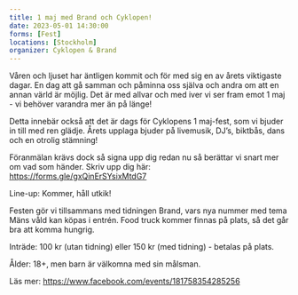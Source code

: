 ```yaml
---
title: 1 maj med Brand och Cyklopen!
date: 2023-05-01 14:30:00
forms: [Fest]
locations: [Stockholm]
organizer: Cyklopen & Brand
---
```

Våren och ljuset har äntligen kommit och för med sig en av årets viktigaste dagar. En dag att gå samman och påminna oss själva och andra om att en annan värld är möjlig. Det är med allvar och med iver vi ser fram emot 1 maj - vi behöver varandra mer än på länge!

Detta innebär också att det är dags för Cyklopens 1 maj-fest, som vi bjuder in till med ren glädje. Årets upplaga bjuder på livemusik, DJ’s, biktbås, dans och en otrolig stämning!

Föranmälan krävs dock så signa upp dig redan nu så berättar vi snart mer om vad som händer. Skriv upp dig här: https://forms.gle/gxQinErSYsixMtdG7

Line-up: Kommer, håll utkik!

Festen gör vi tillsammans med tidningen Brand, vars nya nummer med tema Mäns våld kan köpas i entrén. Food truck kommer finnas på plats, så det går bra att komma hungrig.

Inträde: 100 kr (utan tidning) eller 150 kr (med tidning) - betalas på plats.

Ålder: 18+, men barn är välkomna med sin målsman. 

Läs mer: https://www.facebook.com/events/181758354285256